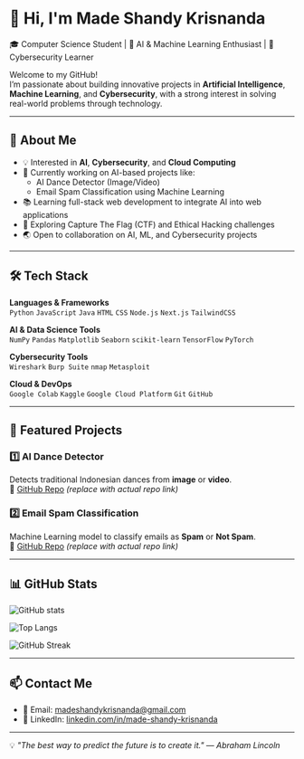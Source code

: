 # 👋 Hi, I'm Made Shandy Krisnanda

🎓 Computer Science Student | 🤖 AI & Machine Learning Enthusiast | 🔐 Cybersecurity Learner

Welcome to my GitHub!  
I’m passionate about building innovative projects in **Artificial Intelligence**, **Machine Learning**, and **Cybersecurity**, with a strong interest in solving real-world problems through technology.

---

## 🚀 About Me
- 💡 Interested in **AI**, **Cybersecurity**, and **Cloud Computing**
- 🎯 Currently working on AI-based projects like:
  - AI Dance Detector (Image/Video)
  - Email Spam Classification using Machine Learning
- 📚 Learning full-stack web development to integrate AI into web applications
- 🌱 Exploring Capture The Flag (CTF) and Ethical Hacking challenges
- 🌏 Open to collaboration on AI, ML, and Cybersecurity projects

---

## 🛠 Tech Stack
**Languages & Frameworks**  
`Python` `JavaScript` `Java` `HTML` `CSS` `Node.js` `Next.js` `TailwindCSS`

**AI & Data Science Tools**  
`NumPy` `Pandas` `Matplotlib` `Seaborn` `scikit-learn` `TensorFlow` `PyTorch`

**Cybersecurity Tools**  
`Wireshark` `Burp Suite` `nmap` `Metasploit`

**Cloud & DevOps**  
`Google Colab` `Kaggle` `Google Cloud Platform` `Git` `GitHub`

---

## 📌 Featured Projects
### 1️⃣ AI Dance Detector
Detects traditional Indonesian dances from **image** or **video**.  
🔗 [GitHub Repo](https://github.com/azzelll) *(replace with actual repo link)*

### 2️⃣ Email Spam Classification
Machine Learning model to classify emails as **Spam** or **Not Spam**.  
🔗 [GitHub Repo](https://github.com/azzelll) *(replace with actual repo link)*

---

## 📊 GitHub Stats
![GitHub stats](https://github-readme-stats.vercel.app/api?username=azzelll&show_icons=true&theme=tokyonight)

![Top Langs](https://github-readme-stats.vercel.app/api/top-langs/?username=azzelll&layout=compact&theme=tokyonight)

![GitHub Streak](https://streak-stats.demolab.com?user=azzelll&theme=tokyonight&hide_border=true)

---

## 📫 Contact Me
- 📧 Email: madeshandykrisnanda@gmail.com
- 💼 LinkedIn: [linkedin.com/in/made-shandy-krisnanda](https://www.linkedin.com/in/made-shandy-krisnanda/)

---

💡 *"The best way to predict the future is to create it." — Abraham Lincoln*
